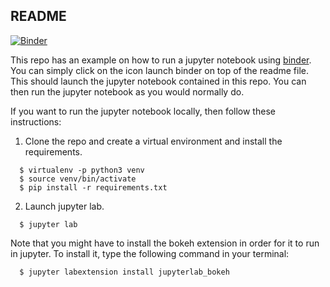 ## README

[![Binder](https://mybinder.org/badge.svg)](https://github.com/jlcoto/hi_binder)

This repo has an example on how to run a jupyter notebook using [binder](https://github.com/jupyterhub/binderhub). You can simply click on the icon launch binder on top of the readme file. This should launch the jupyter notebook contained in this repo. You can then run the jupyter notebook as you would normally do.

If you want to run the jupyter notebook locally, then follow these instructions:

1. Clone the repo and create a virtual environment and install the requirements.

```
  $ virtualenv -p python3 venv
  $ source venv/bin/activate
  $ pip install -r requirements.txt
```

2. Launch jupyter lab.


```
  $ jupyter lab
```

Note that you might have to install the bokeh extension in order for it to run in jupyter. To install it, type the following command in your terminal:

```
  $ jupyter labextension install jupyterlab_bokeh
``` 
